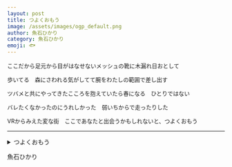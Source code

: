 ```yaml
---
layout: post
title: つよくおもう
image: /assets/images/ogp_default.png
author: 魚石ひかり
category: 魚石ひかり
emoji: 🐟
---
```


<div class="tanka-area" style="font-size: 92%;"><div class="tanka">
<p>ここだから足元から目がはなせないメッシュの靴に木漏れ日おとして</p>
<p>歩いてる　森にさわれる気がしてて腕をわたしの範囲で差し出す</p>
<p>ツバメと共にやってきたこころを抱えていたら春になる　ひとりではない</p>
<p>バレたくなかったのにうれしかった　弱いちからで走ったりした</p>
<p>VRからみえた変な街　ここであなたと出会うかもしれないと、つよくおもう</p></div></div>

---

<details><summary>つよくおもう</summary>
ここだから足元から目がはなせないメッシュの靴に木漏れ日おとして<br/>
歩いてる　森にさわれる気がしてて腕をわたしの範囲で差し出す<br/>
ツバメと共にやってきたこころを抱えていたら春になる　ひとりではない<br/>
バレたくなかったのにうれしかった　弱いちからで走ったりした<br/>
VRからみえた変な街　ここであなたと出会うかもしれないと、つよくおもう<br/>
</details>

魚石ひかり
